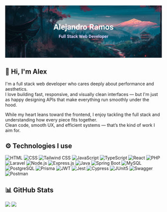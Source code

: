 ![Header](./banner.webp)

## 👋 Hi, I'm Alex

I'm a full stack web developer who cares deeply about performance and aesthetics.  
I love building fast, responsive, and visually clean interfaces — but I'm just as happy designing APIs that make everything run smoothly under the hood.

While my heart leans toward the frontend, I enjoy tackling the full stack and understanding how every piece fits together.  
Clean code, smooth UX, and efficient systems — that’s the kind of work I aim for.

## ⚙️ Technologies I use

![HTML](https://img.shields.io/badge/HTML5-E34F26?style=for-the-badge&logo=html5&logoColor=white)
![CSS](https://img.shields.io/badge/CSS3-1572B6?style=for-the-badge&logo=css3&logoColor=white)
![Tailwind CSS](https://img.shields.io/badge/Tailwind_CSS-38B2AC?style=for-the-badge&logo=tailwind-css&logoColor=white)
![JavaScript](https://img.shields.io/badge/JavaScript-323330?style=for-the-badge&logo=javascript&logoColor=F7DF1E)
![TypeScript](https://img.shields.io/badge/TypeScript-007ACC?style=for-the-badge&logo=typescript&logoColor=white)
![React](https://img.shields.io/badge/React-20232A?style=for-the-badge&logo=react&logoColor=61DAFB)
![PHP](https://img.shields.io/badge/PHP-777BB4?style=for-the-badge&logo=php&logoColor=white)
![Laravel](https://img.shields.io/badge/Laravel-FF2D20?style=for-the-badge&logo=laravel&logoColor=white)
![Node.js](https://img.shields.io/badge/Node%20js-339933?style=for-the-badge&logo=nodedotjs&logoColor=white)
![Express.js](https://img.shields.io/badge/Express%20js-1c1c1c?style=for-the-badge&logo=express&logoColor=white)
![Java](https://img.shields.io/badge/java-%23ED8B00.svg?style=for-the-badge&logo=openjdk&logoColor=white)
![Spring Boot](https://img.shields.io/badge/Spring_Boot-6DB33F?style=for-the-badge&logo=spring-boot&logoColor=white)
![MySQL](https://img.shields.io/badge/MySQL-005C84?style=for-the-badge&logo=mysql&logoColor=white)
![PostgreSQL](https://img.shields.io/badge/PostgreSQL-316192?style=for-the-badge&logo=postgresql&logoColor=white)
![Prisma](https://img.shields.io/badge/Prisma-3982CE?style=for-the-badge&logo=Prisma&logoColor=white)
![JWT](https://img.shields.io/badge/JWT-1c1c1c?style=for-the-badge&logo=JSON%20web%20tokens&logoColor=white)
![Jest](https://img.shields.io/badge/Jest-C21325?style=for-the-badge&logo=jest&logoColor=white)
![Cypress](https://img.shields.io/badge/Cypress-17202C?style=for-the-badge&logo=cypress&logoColor=white)
![JUnit5](https://img.shields.io/badge/Junit5-25A162?style=for-the-badge&logo=junit5&logoColor=white)
![Swagger](https://img.shields.io/badge/Swagger-85EA2D?style=for-the-badge&logo=Swagger&logoColor=white)
![Postman](https://img.shields.io/badge/Postman-FF6C37?style=for-the-badge&logo=Postman&logoColor=white)

## 📊 GitHub Stats

<picture>
  <source
    srcset="https://github-readme-stats.vercel.app/api?username=Alexrsnchz&show_icons=true&theme=dracula&hide_title=true"
    media="(prefers-color-scheme: dark)"
  />
  <source
    srcset="https://github-readme-stats.vercel.app/api?username=Alexrsnchz&show_icons=true&theme=vue&hide_title=true"
    media="(prefers-color-scheme: light), (prefers-color-scheme: no-preference)"
  />
  <img src="https://github-readme-stats.vercel.app/api?username=Alexrsnchz&show_icons=true&theme=vue&hide_title=true" />
</picture>

<picture>
  <source
    srcset="https://github-readme-stats.vercel.app/api/top-langs/?username=Alexrsnchz&layout=compact&theme=dracula"
    media="(prefers-color-scheme: dark)"
  />
  <source
    srcset="https://github-readme-stats.vercel.app/api/top-langs/?username=Alexrsnchz&layout=compact&theme=vue"
    media="(prefers-color-scheme: light), (prefers-color-scheme: no-preference)"
  />
  <img src="https://github-readme-stats.vercel.app/api/top-langs/?username=Alexrsnchz&layout=compact&theme=vue" />
</picture>
